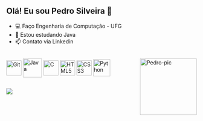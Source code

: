 ## Olá! Eu sou Pedro Silveira 👋

- 💻 Faço Engenharia de Computação - UFG
- 📓 Estou estudando Java
- 📫 Contato via Linkedin

<div style="display: inline_block"><br>
  <img align="center" alt="Git" height="40" width="40" src="https://cdn.jsdelivr.net/gh/devicons/devicon/icons/git/git-original.svg">
  <img align="center" alt="Java" height="50" width="50" src="https://cdn.jsdelivr.net/gh/devicons/devicon/icons/java/java-original.svg">
  <img align="center" alt="C" height="40" width="40" src="https://cdn.jsdelivr.net/gh/devicons/devicon/icons/c/c-original.svg">
  <img align="center" alt="HTML5" height="40" width="40" src="https://cdn.jsdelivr.net/gh/devicons/devicon/icons/html5/html5-original.svg">
  <img align="center" alt="CSS3" height="40" width="40" src="https://cdn.jsdelivr.net/gh/devicons/devicon/icons/css3/css3-original.svg" />
  <img align="center" alt="Python" height="45" width="45" src="https://cdn.jsdelivr.net/gh/devicons/devicon/icons/python/python-original.svg">
  <img align="right" alt="Pedro-pic" height="150" style="border-radius:50 px;" src="https://cdn.discordapp.com/attachments/1057825601798549596/1068330766775373844/IMG-20230126-WA0034.jpg"> 
</div>
 
 ##
 
 <div>
 	<a href="https://www.linkedin.com/in/pedro-rodrigues-silveira/" target="_blank"><img src="https://img.shields.io/badge/-LinkedIn-%230077B5?style=for-the-badge&logo=linkedin&logoColor=white" target="_blank"></a>
 <div>
